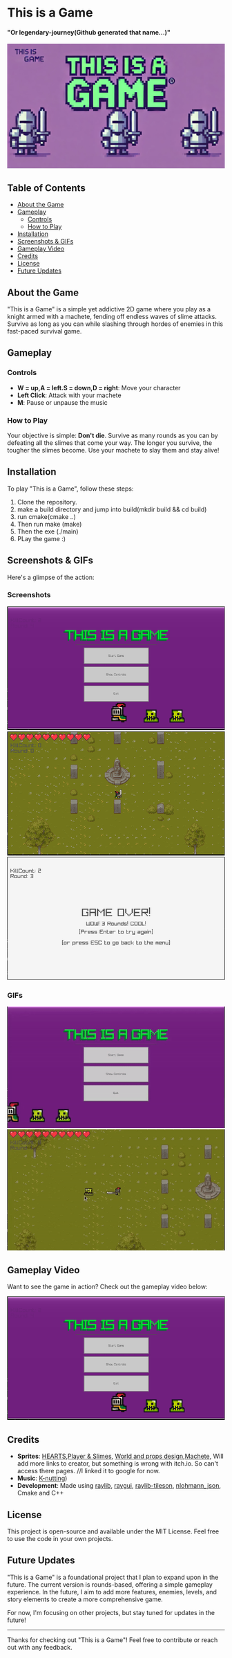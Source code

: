 # This is a Game
#### "Or legendary-journey(Github generated that name...)"

![Game Banner](Screenshots/thisisagame.webp)

## Table of Contents
- [About the Game](#about-the-game)
- [Gameplay](#gameplay)
  - [Controls](#controls)
  - [How to Play](#how-to-play)
- [Installation](#installation)
- [Screenshots & GIFs](#screenshots--gifs)
- [Gameplay Video](#gameplay-video)
- [Credits](#credits)
- [License](#license)
- [Future Updates](#future-updates)

## About the Game
"This is a Game" is a simple yet addictive 2D game where you play as a knight armed with a machete, fending off endless waves of slime attacks. Survive as long as you can while slashing through hordes of enemies in this fast-paced survival game.

## Gameplay

### Controls
- **W = up,A = left.S = down,D = right**: Move your character
- **Left Click**: Attack with your machete
- **M**: Pause or unpause the music

### How to Play
Your objective is simple: **Don't die**. Survive as many rounds as you can by defeating all the slimes that come your way. The longer you survive, the tougher the slimes become. Use your machete to slay them and stay alive!

## Installation
To play "This is a Game", follow these steps:
1. Clone the repository.
2. make a build directory and jump into build(mkdir build && cd build)
4. run cmake(cmake ..)
5. Then run make (make)
6. Then the exe (./main)
7. PLay the game :)

## Screenshots & GIFs
Here's a glimpse of the action:

### Screenshots
![Screenshot 1](Screenshots/Menu1.png)
![Screenshot 2](Screenshots/Spawn.png)
![Screenshot 3](Screenshots/GameOver.png)

### GIFs
![Gameplay GIF 1](Screenshots/ThisIsGame.gif)
![Gameplay GIF 2](Screenshots/Attack.gif)

## Gameplay Video
Want to see the game in action? Check out the gameplay video below:

[![Gameplay Video](Screenshots/Menu1.png)](https://youtu.be/90T6ZYYAarw)


## Credits
- **Sprites**: [HEARTS](https://skristi.itch.io/heart-and-health-bars),[Player & Slimes](www.google.com), [World and props design](www.goggle.com),[Machete](www.google.com), Will add more links to creator, but something is wrong with itch.io. So can't access there pages. //I linked it to google for now.
- **Music**: [K-nutting](https://soundcloud.com/knut-lyv-n/k-nutting))
- **Development**: Made using [raylib](https://www.raylib.com/), [raygui](https://github.com/raysan5/raygui), [raylib-tileson](https://github.com/RobLoach/raylib-tileson), [nlohmann_json](https://github.com/nlohmann/json), Cmake and C++

## License
This project is open-source and available under the MIT License. Feel free to use the code in your own projects.

## Future Updates
"This is a Game" is a foundational project that I plan to expand upon in the future. The current version is rounds-based, offering a simple gameplay experience. In the future, I aim to add more features, enemies, levels, and story elements to create a more comprehensive game.

For now, I'm focusing on other projects, but stay tuned for updates in the future!

---

Thanks for checking out "This is a Game"! Feel free to contribute or reach out with any feedback.
